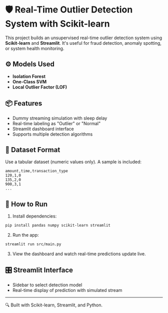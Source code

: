 # 🛡️ Real-Time Outlier Detection System with Scikit-learn

This project builds an unsupervised real-time outlier detection system using **Scikit-learn** and **Streamlit**. It's useful for fraud detection, anomaly spotting, or system health monitoring.

## ⚙️ Models Used

- **Isolation Forest**
- **One-Class SVM**
- **Local Outlier Factor (LOF)**

## 📦 Features

- Dummy streaming simulation with sleep delay
- Real-time labeling as "Outlier" or "Normal"
- Streamlit dashboard interface
- Supports multiple detection algorithms

## 📁 Dataset Format

Use a tabular dataset (numeric values only). A sample is included:

```csv
amount,time,transaction_type
120,1,0
135,2,0
900,3,1
...
```

## 🚀 How to Run

1. Install dependencies:

```bash
pip install pandas numpy scikit-learn streamlit
```

2. Run the app:

```bash
streamlit run src/main.py
```

3. View the dashboard and watch real-time predictions update live.

## 🎛️ Streamlit Interface

- Sidebar to select detection model
- Real-time display of prediction with simulated stream

---

🔍 Built with Scikit-learn, Streamlit, and Python.
